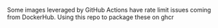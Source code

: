Some images leveraged by GitHub Actions have rate limit issues coming from DockerHub.  Using this repo to package these on ghcr
